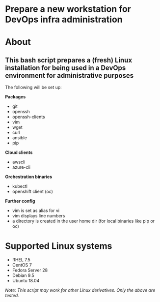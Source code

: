 # Prepare a new workstation for DevOps infra administration

# About
## This bash script prepares a (fresh) Linux installation for being used in a DevOps environment for administrative purposes
The following will be set up:

__Packages__
- git
- openssh
- openssh-clients
- vim
- wget
- curl
- ansible
- pip

__Cloud clients__
- awscli
- azure-cli

__Orchestration binaries__
- kubectl
- openshift client (oc)

__Further config__
- vim is set as alias for vi
- vim displays line numbers
- a directory is created in the user home dir (for local binaries like pip or oc)


# Supported Linux systems
- RHEL 7.5
- CentOS 7
- Fedora Server 28
- Debian 9.5
- Ubuntu 18.04

*Note: This script may work for other Linux derivatives. Only the above are tested.*
